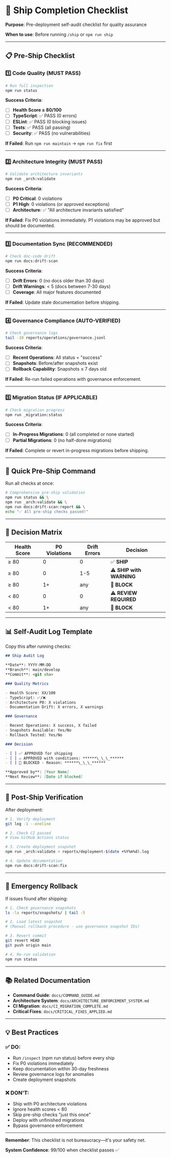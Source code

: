 # 🚀 Ship Completion Checklist

**Purpose**: Pre-deployment self-audit checklist for quality assurance

**When to use**: Before running `/ship` or `npm run ship`

---

## 📋 Pre-Ship Checklist

### 1️⃣ Code Quality (MUST PASS)

```bash
# Run full inspection
npm run status
```

**Success Criteria**:

- [ ] **Health Score ≥ 80/100**
- [ ] **TypeScript**: ✅ PASS (0 errors)
- [ ] **ESLint**: ✅ PASS (0 blocking issues)
- [ ] **Tests**: ✅ PASS (all passing)
- [ ] **Security**: ✅ PASS (no vulnerabilities)

**If Failed**: Run `npm run maintain` → `npm run fix` first

---

### 2️⃣ Architecture Integrity (MUST PASS)

```bash
# Validate architecture invariants
npm run _arch:validate
```

**Success Criteria**:

- [ ] **P0 Critical**: 0 violations
- [ ] **P1 High**: 0 violations (or approved exceptions)
- [ ] **Architecture**: ✅ "All architecture invariants satisfied"

**If Failed**: Fix P0 violations immediately. P1 violations may be approved but should be documented.

---

### 3️⃣ Documentation Sync (RECOMMENDED)

```bash
# Check doc-code drift
npm run docs:drift-scan
```

**Success Criteria**:

- [ ] **Drift Errors**: 0 (no docs older than 30 days)
- [ ] **Drift Warnings**: < 5 (docs between 7-30 days)
- [ ] **Coverage**: All major features documented

**If Failed**: Update stale documentation before shipping.

---

### 4️⃣ Governance Compliance (AUTO-VERIFIED)

```bash
# Check governance logs
tail -10 reports/operations/governance.jsonl
```

**Success Criteria**:

- [ ] **Recent Operations**: All status = "success"
- [ ] **Snapshots**: Before/after snapshots exist
- [ ] **Rollback Capability**: Snapshots ≤ 7 days old

**If Failed**: Re-run failed operations with governance enforcement.

---

### 5️⃣ Migration Status (IF APPLICABLE)

```bash
# Check migration progress
npm run _migration:status
```

**Success Criteria**:

- [ ] **In-Progress Migrations**: 0 (all completed or none started)
- [ ] **Partial Migrations**: 0 (no half-done migrations)

**If Failed**: Complete or revert in-progress migrations before shipping.

---

## 🎯 Quick Pre-Ship Command

Run all checks at once:

```bash
# Comprehensive pre-ship validation
npm run status && \
npm run _arch:validate && \
npm run docs:drift-scan:report && \
echo "✅ All pre-ship checks passed!"
```

---

## 🚦 Decision Matrix

| Health Score | P0 Violations | Drift Errors | Decision                 |
| ------------ | ------------- | ------------ | ------------------------ |
| ≥ 80         | 0             | 0            | ✅ **SHIP**              |
| ≥ 80         | 0             | 1-5          | ⚠️ **SHIP with WARNING** |
| ≥ 80         | 1+            | any          | 🔴 **BLOCK**             |
| < 80         | 0             | 0            | ⚠️ **REVIEW REQUIRED**   |
| < 80         | 1+            | any          | 🔴 **BLOCK**             |

---

## 📊 Self-Audit Log Template

Copy this after running checks:

```markdown
## Ship Audit Log

**Date**: YYYY-MM-DD
**Branch**: main/develop
**Commit**: <git sha>

### Quality Metrics

- Health Score: XX/100
- TypeScript: ✅/❌
- Architecture P0: X violations
- Documentation Drift: X errors, X warnings

### Governance

- Recent Operations: X success, X failed
- Snapshots Available: Yes/No
- Rollback Tested: Yes/No

### Decision

- [ ] ✅ APPROVED for shipping
- [ ] ⚠️ APPROVED with conditions: ******\_\_\_******
- [ ] 🔴 BLOCKED - Reason: ******\_\_\_******

**Approved by**: [Your Name]
**Next Review**: [Date if blocked]
```

---

## 🔄 Post-Ship Verification

After deployment:

```bash
# 1. Verify deployment
git log -1 --oneline

# 2. Check CI passed
# View GitHub Actions status

# 3. Create deployment snapshot
npm run _arch:validate > reports/deployment-$(date +%Y%m%d).log

# 4. Update documentation
npm run docs:drift-scan:fix
```

---

## 🚨 Emergency Rollback

If issues found after shipping:

```bash
# 1. Check governance snapshots
ls -la reports/snapshots/ | tail -5

# 2. Load latest snapshot
# (Manual rollback procedure - use governance snapshot IDs)

# 3. Revert commit
git revert HEAD
git push origin main

# 4. Re-run validation
npm run status
```

---

## 📚 Related Documentation

- **Command Guide**: `docs/COMMAND_GUIDE.md`
- **Architecture System**: `docs/ARCHITECTURE_ENFORCEMENT_SYSTEM.md`
- **CI Migration**: `docs/CI_MIGRATION_COMPLETE.md`
- **Critical Fixes**: `docs/CRITICAL_FIXES_APPLIED.md`

---

## 💡 Best Practices

### ✅ DO:

- Run `/inspect` (npm run status) before every ship
- Fix P0 violations immediately
- Keep documentation within 30-day freshness
- Review governance logs for anomalies
- Create deployment snapshots

### ❌ DON'T:

- Ship with P0 architecture violations
- Ignore health scores < 80
- Skip pre-ship checks "just this once"
- Deploy with unfinished migrations
- Bypass governance enforcement

---

**Remember**: This checklist is not bureaucracy—it's your safety net.

**System Confidence**: 99/100 when checklist passes ✅
